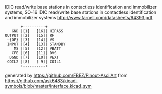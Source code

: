IDIC read/write base stations in contactless identification and immobilizer systems, SO-16
IDIC read/write base stations in contactless identification and immobilizer systems
http://www.farnell.com/datasheets/94393.pdf


	       +----------+
	   GND |[1]   [16]| HIPASS
	OUTPUT |[2]   [15]| RF
	 ~{OE} |[3]   [14]| VS
	 INPUT |[4]   [13]| STANDBY
	    MS |[5]   [12]| VBATT
	   CFE |[6]   [11]| DVS
	  DGND |[7]   [10]| VEXT
	 COIL2 |[8]   [ 9]| COIL1
	       +----------+


generated by https://github.com/FBEZ/Pinout-AsciiArt from https://github.com/ask6483/kicad-symbols/blob/master/Interface.kicad_sym